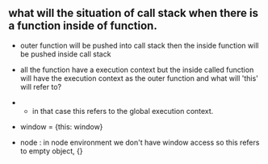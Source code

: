 ## what will the situation of call stack when there is a function inside of function.
- outer function will be pushed into call stack then the inside function will be pushed inside call stack
- all the function have a execution context but the inside called function will have the execution context as the outer function and what will 'this' will refer to?

- -  in that case this refers to the global execution context.
- window = {this: window}
- node : in node environment we don't have window access so this refers to empty object, {}
